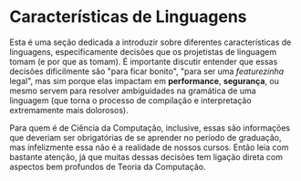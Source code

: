 Características de Linguagens
=============================

Esta é uma seção dedicada a introduzir sobre diferentes características de
linguagens, especificamente decisões que os projetistas de linguagem tomam (e
por que as tomam). É importante discutir entender que essas decisões
dificilmente são "para ficar bonito", "para ser uma _featurezinha_ legal", mas
sim porque elas impactam em **performance**, **segurança**, ou mesmo servem
para resolver ambiguidades na gramática de uma linguagem (que torna o processo
de compilação e interpretação extremamente mais dolorosos).

Para quem é de Ciência da Computação, inclusive, essas são informações que
deveriam ser obrigatórias de se aprender no período de graduação, mas
infelizmente essa não é a realidade de nossos cursos. Então leia com bastante
atenção, já que muitas dessas decisões tem ligação direta com aspectos bem
profundos de Teoria da Computação.
